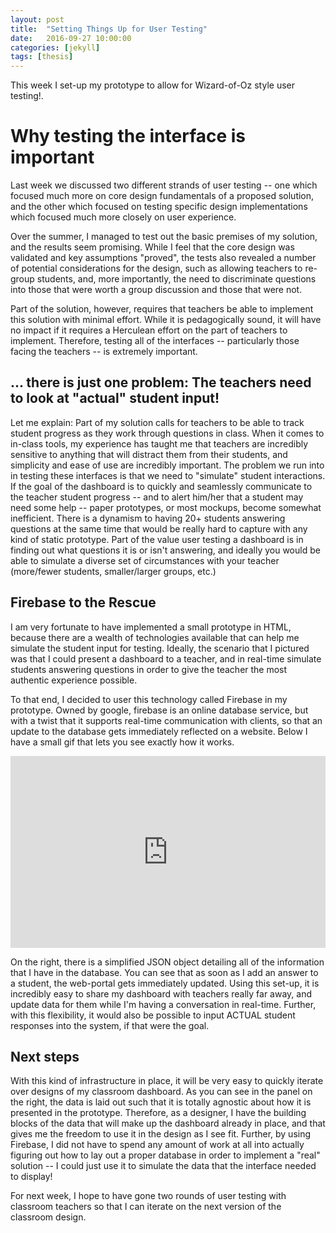 ```yaml
---
layout: post
title:  "Setting Things Up for User Testing"
date:   2016-09-27 10:00:00
categories: [jekyll]
tags: [thesis]
---
```

This week I set-up my prototype to allow for Wizard-of-Oz style user testing!.

Why testing the interface is important
====================


Last week we discussed two different strands of user testing -- one which focused much more on core design fundamentals of a proposed solution, and the other which focused on testing specific design implementations which focused much more closely on user experience.

Over the summer, I managed to test out the basic premises of my solution, and the results seem promising. While I feel that the core design was validated and key assumptions "proved", the tests also revealed a number of potential considerations for the design, such as allowing teachers to re-group students, and, more importantly, the need to discriminate questions into those that were worth a group discussion and those that were not.

Part of the solution, however, requires that teachers be able to implement this solution with minimal effort. While it is pedagogically sound, it will have no impact if it requires a Herculean effort on the part of teachers to implement. Therefore, testing all of the interfaces -- particularly those facing the teachers -- is extremely important.

... there is just one problem: The teachers need to look at "actual" student input!
----------------

Let me explain: Part of my solution calls for teachers to be able to track student progress as they work through questions in class. When it comes to in-class tools, my experience has taught me that teachers are incredibly sensitive to anything that will distract them from their students, and simplicity and ease of use are incredibly important. The problem we run into in testing these interfaces is that we need to "simulate" student interactions. If the goal of the dashboard is to quickly and seamlessly communicate to the teacher student progress -- and to alert him/her that a student may need some help -- paper prototypes, or most mockups, become somewhat inefficient. There is a dynamism to having 20+ students answering questions at the same time that would be really hard to capture with any kind of static prototype. Part of the value user testing a dashboard is in finding out what questions it is or isn't answering, and ideally you would be able to simulate a diverse set of circumstances with your teacher (more/fewer students, smaller/larger groups, etc.)


Firebase to the Rescue
---------------

I am very fortunate to have implemented a small prototype in HTML, because there are a wealth of technologies available that can help me simulate the student input for testing. Ideally, the scenario that I pictured was that I could present a dashboard to a teacher, and in real-time simulate students answering questions in order to give the teacher the most authentic experience possible.

To that end, I decided to user this technology called Firebase in my prototype. Owned by google, firebase is an online database service, but with a twist that it supports real-time communication with clients, so that an update to the database gets immediately reflected on a website. Below I have a small gif that lets you see exactly how it works.

<div style="width: 100%; height: 0px; position: relative; padding-bottom: 60.912%;"><iframe src="https://streamable.com/e/1i6h" frameborder="0" allowfullscreen webkitallowfullscreen mozallowfullscreen scrolling="no" style="width: 100%; height: 100%; position: absolute;"></iframe></div>


On the right, there is a simplified JSON object detailing all of the information that I have in the database. You can see that as soon as I add an answer to a student, the web-portal gets immediately updated. Using this set-up, it is incredibly easy to share my dashboard with teachers really far away, and update data for them while I'm having a conversation in real-time. Further, with this flexibility, it would also be possible to input ACTUAL student responses into the system, if that were the goal.



Next steps
----------

With this kind of infrastructure in place, it will be very easy to quickly iterate over designs of my classroom dashboard. As you can see in the panel on the right, the data is laid out such that it is totally agnostic about how it is presented in the prototype. Therefore, as a designer, I have the building blocks of the data that will make up the dashboard already in place, and that gives me the freedom to use it in the design as I see fit. Further, by using Firebase, I did not have to spend any amount of work at all into actually figuring out how to lay out a proper database in order to implement a "real" solution -- I could just use it to simulate the data that the interface needed to display!

For next week, I hope to have gone two rounds of user testing with classroom teachers so that I can iterate on the next version of the classroom design.






